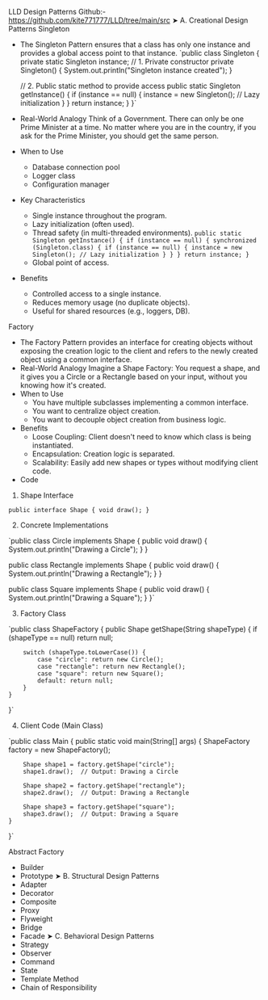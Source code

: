 LLD
Design Patterns
Github:-https://github.com/kite771777/LLD/tree/main/src
➤ A. Creational Design Patterns
Singleton
- The Singleton Pattern ensures that a class has only one instance and provides a global access point to that instance.
  `public class Singleton {
  private static Singleton instance;
  // 1. Private constructor
  private Singleton() {
  System.out.println("Singleton instance created");
  }

  // 2. Public static method to provide access
  public static Singleton getInstance() {
  if (instance == null) {
  instance = new Singleton(); // Lazy initialization
  }
  }
  return instance;
  }
  }`
- Real-World Analogy
  Think of a Government. There can only be one Prime Minister at a time. No matter where you are in the country, if you ask for the Prime Minister, you should get the same person.
- When to Use
    * Database connection pool
    * Logger class
    * Configuration manager
- Key Characteristics
    * Single instance throughout the program.
    * Lazy initialization (often used).
    * Thread safety (in multi-threaded environments).
      `public static Singleton getInstance() {
      if (instance == null) {
      synchronized (Singleton.class) {
      if (instance == null) {
      instance = new Singleton(); // Lazy initialization
      }
      }
      }
      return instance;
      }`
    * Global point of access.
- Benefits
    * Controlled access to a single instance.
    * Reduces memory usage (no duplicate objects).
    * Useful for shared resources (e.g., loggers, DB).


Factory
- The Factory Pattern provides an interface for creating objects without exposing the creation logic to the client and refers to the newly created object using a common interface.
- Real-World Analogy
  Imagine a Shape Factory: You request a shape, and it gives you a Circle or a Rectangle based on your input, without you knowing how it's created.
- When to Use
    * You have multiple subclasses implementing a common interface.
    * You want to centralize object creation.
    * You want to decouple object creation from business logic.
- Benefits
    * Loose Coupling: Client doesn't need to know which class is being instantiated.
    * Encapsulation: Creation logic is separated.
    * Scalability: Easily add new shapes or types without modifying client code.
- Code
1. Shape Interface

`public interface Shape {
void draw();
}`

2. Concrete Implementations

`public class Circle implements Shape {
public void draw() {
System.out.println("Drawing a Circle");
}
}

public class Rectangle implements Shape {
public void draw() {
System.out.println("Drawing a Rectangle");
}
}

public class Square implements Shape {
public void draw() {
System.out.println("Drawing a Square");
}
}`

3. Factory Class

`public class ShapeFactory {
public Shape getShape(String shapeType) {
if (shapeType == null) return null;

        switch (shapeType.toLowerCase()) {
            case "circle": return new Circle();
            case "rectangle": return new Rectangle();
            case "square": return new Square();
            default: return null;
        }
    }
}`

4. Client Code (Main Class)

`public class Main {
public static void main(String[] args) {
ShapeFactory factory = new ShapeFactory();

        Shape shape1 = factory.getShape("circle");
        shape1.draw();  // Output: Drawing a Circle

        Shape shape2 = factory.getShape("rectangle");
        shape2.draw();  // Output: Drawing a Rectangle

        Shape shape3 = factory.getShape("square");
        shape3.draw();  // Output: Drawing a Square
    }
}`

Abstract Factory

* Builder
* Prototype
  ➤ B. Structural Design Patterns
* Adapter
* Decorator
* Composite
* Proxy
* Flyweight
* Bridge
* Facade
  ➤ C. Behavioral Design Patterns
* Strategy
* Observer
* Command
* State
* Template Method
* Chain of Responsibility








